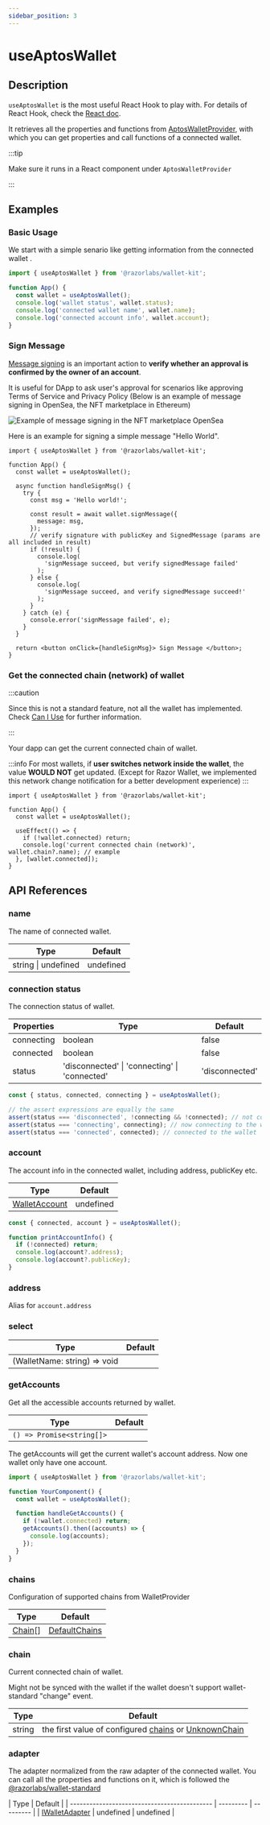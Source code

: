 ```yaml
---
sidebar_position: 3
---
```


# useAptosWallet

## Description

`useAptosWallet` is the most useful React Hook to play with. For details of React Hook, check
the [React doc](https://reactjs.org/docs/hooks-intro.html).

It retrieves all the properties and functions from [AptosWalletProvider](/docs/components/AptosWalletProvider), with which you can
get properties and call functions of a connected wallet.

:::tip

Make sure it runs in a React component under `AptosWalletProvider`

:::

## Examples

### Basic Usage

We start with a simple senario like getting information from the connected wallet .

```jsx
import { useAptosWallet } from '@razorlabs/wallet-kit';

function App() {
  const wallet = useAptosWallet();
  console.log('wallet status', wallet.status);
  console.log('connected wallet name', wallet.name);
  console.log('connected account info', wallet.account);
}
```

### Sign Message

[Message signing](https://en.bitcoin.it/wiki/Message_signing#:~:text=Message%20signing%20is%20the%20action,they%20correspond%20to%20each%20other.)
is an important action to **verify whether an approval is confirmed by the owner of an account**.

It is useful for DApp to ask user's approval for scenarios like approving Terms of Service and Privacy Policy (Below is
an example of message signing in OpenSea, the NFT marketplace in Ethereum)

![Example of message signing in the NFT marketplace OpenSea](/img/signmsg.png)

Here is an example for signing a simple message "Hello World".

```tsx
import { useAptosWallet } from '@razorlabs/wallet-kit';

function App() {
  const wallet = useAptosWallet();

  async function handleSignMsg() {
    try {
      const msg = 'Hello world!';

      const result = await wallet.signMessage({
        message: msg,
      });
      // verify signature with publicKey and SignedMessage (params are all included in result)
      if (!result) {
        console.log(
          'signMessage succeed, but verify signedMessage failed'
        );
      } else {
        console.log(
          'signMessage succeed, and verify signedMessage succeed!'
        );
      }
    } catch (e) {
      console.error('signMessage failed', e);
    }
  }

  return <button onClick={handleSignMsg}> Sign Message </button>;
}
```

### Get the connected chain (network) of wallet

:::caution

Since this is not a standard feature, not all the wallet has implemented. Check [Can I Use](/docs/CanIUse) for further
information.

:::

Your dapp can get the current connected chain of wallet.

:::info
For most wallets, if **user switches network inside the wallet**, the value **WOULD NOT** get updated. (Except for Razor Wallet, we implemented this network change notification for a better development experience)
:::

```tsx
import { useAptosWallet } from '@razorlabs/wallet-kit';

function App() {
  const wallet = useAptosWallet();

  useEffect(() => {
    if (!wallet.connected) return;
    console.log('current connected chain (network)', wallet.chain?.name); // example 
  }, [wallet.connected]);
}
```

## API References

### name

The name of connected wallet.

| Type                | Default   |
| ------------------- | --------- |
| string \| undefined | undefined |

### connection status

The connection status of wallet.

| Properties | Type                                          | Default        |
| ---------- | --------------------------------------------- | -------------- |
| connecting | boolean                                       | false          |
| connected  | boolean                                       | false          |
| status     | 'disconnected' \| 'connecting' \| 'connected' | 'disconnected' |

```ts
const { status, connected, connecting } = useAptosWallet();

// the assert expressions are equally the same
assert(status === 'disconnected', !connecting && !connected); // not connect to wallet
assert(status === 'connecting', connecting); // now connecting to the wallet
assert(status === 'connected', connected); // connected to the wallet
```

### account

The account info in the connected wallet, including address, publicKey etc.

| Type                                       | Default   |
| ------------------------------------------ | --------- |
| [WalletAccount](/docs/Types#walletaccount) | undefined |

```ts
const { connected, account } = useAptosWallet();

function printAccountInfo() {
  if (!connected) return;
  console.log(account?.address);
  console.log(account?.publicKey);
}
```

### address

Alias for `account.address`

### select

| Type                         | Default |
| ---------------------------- | ------- |
| (WalletName: string) => void |         |

### getAccounts

Get all the accessible accounts returned by wallet.

| Type                      | Default |
| ------------------------- | ------- |
| `() => Promise<string[]>` |         |

The getAccounts will get the current wallet's account address. Now one wallet only have one account.

```jsx
import { useAptosWallet } from '@razorlabs/wallet-kit';

function YourComponent() {
  const wallet = useAptosWallet();

  function handleGetAccounts() {
    if (!wallet.connected) return;
    getAccounts().then((accounts) => {
      console.log(accounts);
    });
  }
}
```

### chains

Configuration of supported chains from WalletProvider

| Type                          | Default                             |
| ----------------------------- | ----------------------------------- |
| [Chain](/docs/Types#chain)[] | [DefaultChains](/docs/Types#chain) |

### chain

Current connected chain of wallet.

Might not be synced with the wallet if the wallet doesn't support wallet-standard "change" event.

| Type   | Default                                                                                 |
| ------ | --------------------------------------------------------------------------------------- |
| string | the first value of configured [chains](/docs/Types#chain) or [UnknownChain](/docs/Types#chain) |

### adapter

The adapter normalized from the raw adapter of the connected wallet. You can call all the properties and functions on
it, which is followed
the [@razorlabs/wallet-standard](https://github.com/razorlabsorg/wallet-standard)

| Type                                         | Default   |
| -------------------------------------------- | --------- | --------- |
| [IWalletAdapter](/docs/Types#iwalletadapter) | undefined | undefined |

